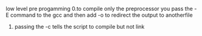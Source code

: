 low level pre progamming
0.to compile only the preprocessor you pass the -E command to the gcc and then add -o to redirect the output to anotherfile
1. passing the -c tells the script to compile but not link
